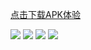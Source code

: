 
[点击下载APK体验](https://github.com/lrain-lv/flutter_meituan/blob/master/app.apk)

![](https://github.com/lrain-lv/flutter_meituan/blob/master/WechatIMG6.jpeg)
![](https://github.com/lrain-lv/flutter_meituan/blob/master/WechatIMG5.jpeg)
![](https://github.com/lrain-lv/flutter_meituan/blob/master/WechatIMG4.jpeg)
![](https://github.com/lrain-lv/flutter_meituan/blob/master/WechatIMG3.jpeg)

